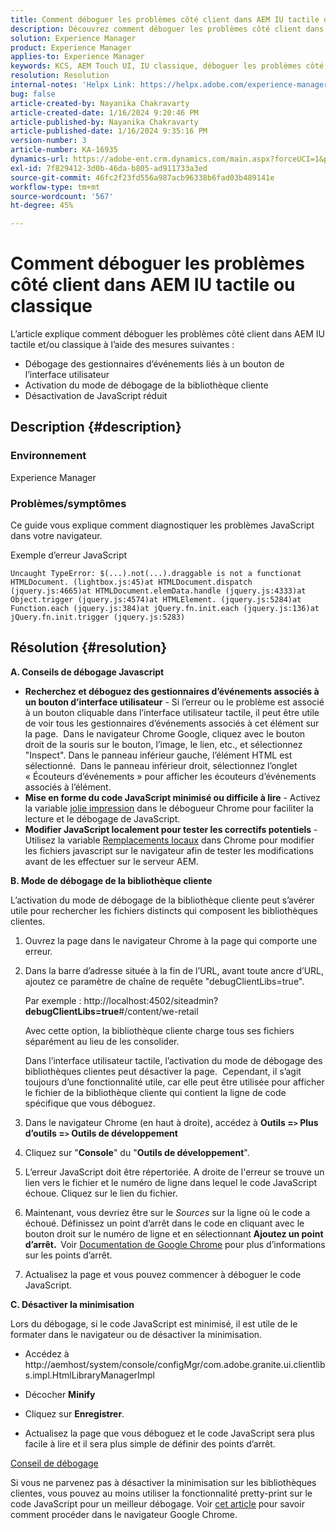 ```yaml
---
title: Comment déboguer les problèmes côté client dans AEM IU tactile ou classique
description: Découvrez comment déboguer les problèmes côté client dans AEM IU tactile ou classique.
solution: Experience Manager
product: Experience Manager
applies-to: Experience Manager
keywords: KCS, AEM Touch UI, IU classique, déboguer les problèmes côté client, AEM, gestionnaires d’événements de débogage, mode de débogage de la bibliothèque cliente
resolution: Resolution
internal-notes: 'Helpx Link: https://helpx.adobe.com/experience-manager/kb/How-to-debug-javascript-errors-in-AEM.html'
bug: false
article-created-by: Nayanika Chakravarty
article-created-date: 1/16/2024 9:20:46 PM
article-published-by: Nayanika Chakravarty
article-published-date: 1/16/2024 9:35:16 PM
version-number: 3
article-number: KA-16935
dynamics-url: https://adobe-ent.crm.dynamics.com/main.aspx?forceUCI=1&pagetype=entityrecord&etn=knowledgearticle&id=39c9ae17-b5b4-ee11-a569-6045bd0063aa
exl-id: 7f829412-3d0b-46da-b805-ad911733a3ed
source-git-commit: 46fc2f23fd556a987acb96338b6fad03b489141e
workflow-type: tm+mt
source-wordcount: '567'
ht-degree: 45%

---
```


# Comment déboguer les problèmes côté client dans AEM IU tactile ou classique


L’article explique comment déboguer les problèmes côté client dans AEM IU tactile et/ou classique à l’aide des mesures suivantes :

- Débogage des gestionnaires d’événements liés à un bouton de l’interface utilisateur
- Activation du mode de débogage de la bibliothèque cliente
- Désactivation de JavaScript réduit


## Description {#description}


### <b>Environnement</b>

Experience Manager

### <b>Problèmes/symptômes</b>

Ce guide vous explique comment diagnostiquer les problèmes JavaScript dans votre navigateur.

Exemple d’erreur JavaScript




```
Uncaught TypeError: $(...).not(...).draggable is not a functionat HTMLDocument. (lightbox.js:45)at HTMLDocument.dispatch (jquery.js:4665)at HTMLDocument.elemData.handle (jquery.js:4333)at Object.trigger (jquery.js:4574)at HTMLElement. (jquery.js:5284)at Function.each (jquery.js:384)at jQuery.fn.init.each (jquery.js:136)at jQuery.fn.init.trigger (jquery.js:5283)
```



## Résolution {#resolution}


<b>A. Conseils de débogage Javascript</b>

- <b>Recherchez et déboguez des gestionnaires d’événements associés à un bouton d’interface utilisateur</b> - Si l’erreur ou le problème est associé à un bouton cliquable dans l’interface utilisateur tactile, il peut être utile de voir tous les gestionnaires d’événements associés à cet élément sur la page.  Dans le navigateur Chrome Google, cliquez avec le bouton droit de la souris sur le bouton, l’image, le lien, etc., et sélectionnez &quot;Inspect&quot;. Dans le panneau inférieur gauche, l’élément HTML est sélectionné.  Dans le panneau inférieur droit, sélectionnez l’onglet « Écouteurs d’événements » pour afficher les écouteurs d’événements associés à l’élément.
- <b>Mise en forme du code JavaScript minimisé ou difficile à lire</b> - Activez la variable [jolie impression](https://developers.google.com/web/tools/chrome-devtools/javascript/pretty-print) dans le débogueur Chrome pour faciliter la lecture et le débogage de JavaScript.
- <b>Modifier JavaScript localement pour tester les correctifs potentiels</b> - Utilisez la variable [Remplacements locaux](https://developers.google.com/web/updates/2018/01/devtools#overrides) dans Chrome pour modifier les fichiers javascript sur le navigateur afin de tester les modifications avant de les effectuer sur le serveur AEM.


<b>B. Mode de débogage de la bibliothèque cliente</b>

L’activation du mode de débogage de la bibliothèque cliente peut s’avérer utile pour rechercher les fichiers distincts qui composent les bibliothèques clientes.

1. Ouvrez la page dans le navigateur Chrome à la page qui comporte une erreur.
2. Dans la barre d’adresse située à la fin de l’URL, avant toute ancre d’URL, ajoutez ce paramètre de chaîne de requête &quot;debugClientLibs=true&quot;.

   Par exemple : http://localhost:4502/siteadmin?<b>debugClientLibs=true</b>#/content/we-retail

   Avec cette option, la bibliothèque cliente charge tous ses fichiers séparément au lieu de les consolider.

   Dans l’interface utilisateur tactile, l’activation du mode de débogage des bibliothèques clientes peut désactiver la page.  Cependant, il s’agit toujours d’une fonctionnalité utile, car elle peut être utilisée pour afficher le fichier de la bibliothèque cliente qui contient la ligne de code spécifique que vous déboguez.
3. Dans le navigateur Chrome (en haut à droite), accédez à <b>Outils =`>` Plus d’outils =`>` Outils de développement</b>
4. Cliquez sur &quot;<b>Console</b>&quot; du &quot;<b>Outils de développement</b>&quot;.
5. L’erreur JavaScript doit être répertoriée. A droite de l&#39;erreur se trouve un lien vers le fichier et le numéro de ligne dans lequel le code JavaScript échoue. Cliquez sur le lien du fichier.
6. Maintenant, vous devriez être sur le *Sources* sur la ligne où le code a échoué. Définissez un point d’arrêt dans le code en cliquant avec le bouton droit sur le numéro de ligne et en sélectionnant <b>Ajoutez un point d’arrêt.  </b>Voir [Documentation de Google Chrome](https://developers.google.com/web/tools/chrome-devtools/javascript/breakpoints) pour plus d’informations sur les points d’arrêt.
7. Actualisez la page et vous pouvez commencer à déboguer le code JavaScript.


<b>C. Désactiver la minimisation</b>

Lors du débogage, si le code JavaScript est minimisé, il est utile de le formater dans le navigateur ou de désactiver la minimisation.

- Accédez à http://aemhost/system/console/configMgr/com.adobe.granite.ui.clientlibs.impl.HtmlLibraryManagerImpl


- Décocher <b>Minify</b>


- Cliquez sur <b>Enregistrer</b>.


- Actualisez la page que vous déboguez et le code JavaScript sera plus facile à lire et il sera plus simple de définir des points d’arrêt.


<u>Conseil de débogage</u>

Si vous ne parvenez pas à désactiver la minimisation sur les bibliothèques clientes, vous pouvez au moins utiliser la fonctionnalité pretty-print sur le code JavaScript pour un meilleur débogage. Voir [cet article](https://developers.google.com/web/tools/chrome-devtools/javascript/pretty-print) pour savoir comment procéder dans le navigateur Google Chrome.
